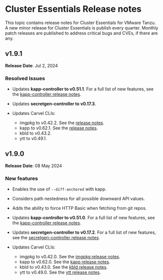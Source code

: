 # Cluster Essentials Release notes

This topic contains release notes for Cluster Essentials for VMware Tanzu. A new minor release for Cluster Essentials is publish every quarter. Monthly patch releases are published to address critical bugs and CVEs, if there are any.

## <a id='1-9-1'></a> v1.9.1

**Release Date**: Jul 2, 2024

### <a id='1-9-1-resolved-issues'></a> Resolved Issues

- Updates **kapp-controller to v0.51.1**. For a full list of new features, see the
  [kapp-controller release notes](https://github.com/carvel-dev/kapp-controller/releases/tag/v0.51.1).

- Updates **secretgen-controller to v0.17.3**.

- Updates Carvel CLIs:
  - imgpkg to v0.42.2. See the [release notes](https://github.com/carvel-dev/imgpkg/releases/tag/v0.42.2).
  - kapp to v0.62.1. See the [release notes](https://github.com/carvel-dev/kapp/releases/tag/v0.62.1).
  - kbld to v0.43.2.
  - ytt to v0.49.1.

## <a id='1-9'></a> v1.9.0

**Release Date**: 08 May 2024

### <a id='1-9-new-features'></a> New features

- Enables the use of `--diff-anchored` with kapp.

- Considers path nestedness for all possible downward API values.

- Adds the ability to force HTTP Basic when fetching from git repos.

- Updates **kapp-controller to v0.51.0**. For a full list of new features, see the
  [kapp-controller release notes](https://github.com/carvel-dev/kapp-controller/releases/tag/v0.51.0).

- Updates **secretgen-controller to v0.17.2**. For a full list of new features, see the
  [secretgen-controller release notes](https://github.com/carvel-dev/secretgen-controller/releases/tag/v0.17.2).

- Updates Carvel CLIs:
    - imgpkg to v0.42.0. See the [imgpkg release notes](https://github.com/carvel-dev/imgpkg/releases/tag/v0.42.0).
    - kapp to v0.62.0. See the [kapp release notes](https://github.com/carvel-dev/kapp/releases/tag/v0.62.0).
    - kbld to v0.43.0. See the [kbld release notes](https://github.com/carvel-dev/kbld/releases/tag/v0.43.0).
    - ytt to v0.49.0. See the [ytt release notes](https://github.com/carvel-dev/ytt/releases/tag/v0.49.0).
